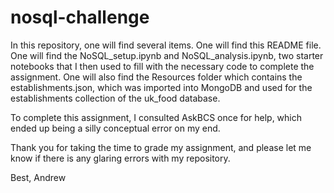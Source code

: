 # nosql-challenge

In this repository, one will find several items. One will find this README file. One will find the NoSQL_setup.ipynb and 
NoSQL_analysis.ipynb, two starter notebooks that I then used to fill with the necessary code to complete the assignment. 
One will also find the Resources folder which contains the establishments.json, which was imported into MongoDB and used for the 
establishments collection of the uk_food database. 

To complete this assignment, I consulted AskBCS once for help, which ended up being a silly conceptual error on my end.

Thank you for taking the time to grade my assignment, and please let me know if there is any glaring errors with my repository.

Best,
Andrew
